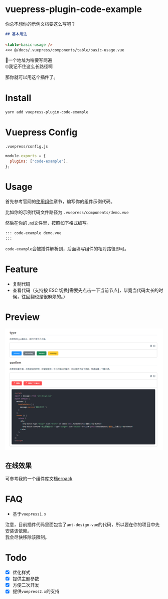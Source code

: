 # vuepress-plugin-code-example

你总不想你的示例文档要这么写吧？

```md
## 基本用法

<table-basic-usage />
<<< @/docs/.vuepress/components/table/basic-usage.vue
```
🤔一个地址为啥要写两遍  
🙄我记不住这么长路径啊

那你就可以用这个插件了。

# Install

`yarn add vuepress-plugin-code-example`

# Vuepress Config

`.vuepress/config.js`

```js
module.exports = {
  plugins: ["code-example"],
};
```

# Usage

首先参考官网的[使用组件](https://vuepress.vuejs.org/zh/guide/using-vue.html#%E4%BD%BF%E7%94%A8%E7%BB%84%E4%BB%B6)章节，编写你的组件示例代码。

比如你的示例代码文件路径为 `.vuepress/components/demo.vue`

然后在你的`.md`文件里，按照如下格式编写。

```md
::: code-example demo.vue
:::
```

`code-example`会被插件解析到，后面填写组件的相对路径即可。

# Feature

- 复制代码
- 查看代码（支持按 ESC 切换[需要先点击一下当前节点]，毕竟当代码太长的时候，往回翻也是很麻烦的。）

# Preview

![默认效果](/preview/1.png)

## 在线效果

可参考我的一个组件库文档[erpack](https://tickly.github.io/erpack-docs/components/Button.html)

# FAQ

- 基于`vuepress1.x`

注意，目前插件代码里面包含了`ant-design-vue`的代码，所以要在你的项目中先安装该依赖。  
我会尽快移除该限制。

# Todo

- [x] 优化样式
- [x] 提供主题参数
- [x] 方便二次开发
- [x] 提供`vuepress2.x`的支持
